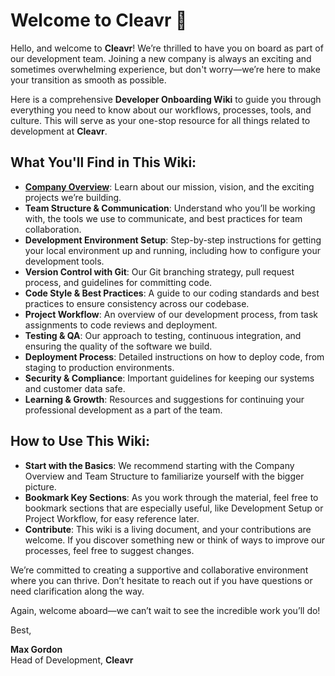 # Welcome to Cleavr 🎉

Hello, and welcome to **Cleavr**! We’re thrilled to have you on board as part of our development team. Joining a new company is always an exciting and sometimes overwhelming experience, but don't worry—we’re here to make your transition as smooth as possible.

Here is a comprehensive **Developer Onboarding Wiki** to guide you through everything you need to know about our workflows, processes, tools, and culture. This will serve as your one-stop resource for all things related to development at **Cleavr**.

## What You'll Find in This Wiki:

- [**Company Overview**](resources/1.%20Company%20Overview.md): Learn about our mission, vision, and the exciting projects we’re building.
- **Team Structure & Communication**: Understand who you’ll be working with, the tools we use to communicate, and best practices for team collaboration.
- **Development Environment Setup**: Step-by-step instructions for getting your local environment up and running, including how to configure your development tools.
- **Version Control with Git**: Our Git branching strategy, pull request process, and guidelines for committing code.
- **Code Style & Best Practices**: A guide to our coding standards and best practices to ensure consistency across our codebase.
- **Project Workflow**: An overview of our development process, from task assignments to code reviews and deployment.
- **Testing & QA**: Our approach to testing, continuous integration, and ensuring the quality of the software we build.
- **Deployment Process**: Detailed instructions on how to deploy code, from staging to production environments.
- **Security & Compliance**: Important guidelines for keeping our systems and customer data safe.
- **Learning & Growth**: Resources and suggestions for continuing your professional development as a part of the team.

## How to Use This Wiki:

- **Start with the Basics**: We recommend starting with the Company Overview and Team Structure to familiarize yourself with the bigger picture.
- **Bookmark Key Sections**: As you work through the material, feel free to bookmark sections that are especially useful, like Development Setup or Project Workflow, for easy reference later.
- **Contribute**: This wiki is a living document, and your contributions are welcome. If you discover something new or think of ways to improve our processes, feel free to suggest changes.

We’re committed to creating a supportive and collaborative environment where you can thrive. Don’t hesitate to reach out if you have questions or need clarification along the way.

Again, welcome aboard—we can’t wait to see the incredible work you’ll do!

Best,

**Max Gordon**  
Head of Development, **Cleavr**
